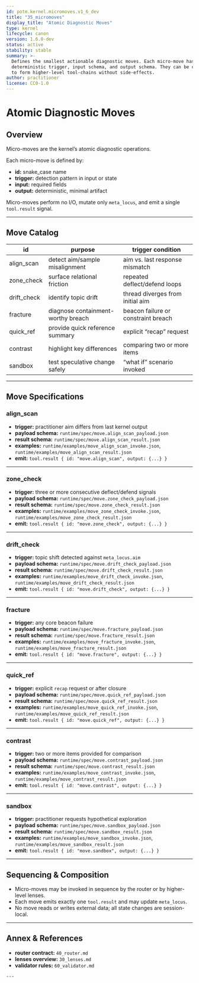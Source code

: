 ```yaml
---
id: potm.kernel.micromoves.v1_6_dev
title: "35_micromoves"
display_title: "Atomic Diagnostic Moves"
type: kernel
lifecycle: canon
version: 1.6.0-dev
status: active
stability: stable
summary: >-
  Defines the smallest actionable diagnostic moves. Each micro-move has a
  deterministic trigger, input schema, and output schema. They can be chained
  to form higher-level tool-chains without side-effects.
author: practitioner
license: CC0-1.0
---
```


# Atomic Diagnostic Moves

## Overview

Micro-moves are the kernel’s atomic diagnostic operations.  

Each micro-move is defined by:

- **id:** snake_case name  
- **trigger:** detection pattern in input or state  
- **input:** required fields  
- **output:** deterministic, minimal artifact  

Micro-moves perform no I/O, mutate only `meta_locus`, and emit a single `tool.result` signal.

---

## Move Catalog

| id          | purpose                            | trigger condition                  |
|-------------|------------------------------------|------------------------------------|
| align_scan  | detect aim/sample misalignment     | aim vs. last response mismatch     |
| zone_check  | surface relational friction        | repeated deflect/defend loops      |
| drift_check | identify topic drift               | thread diverges from initial aim   |
| fracture    | diagnose containment-worthy breach | beacon failure or constraint breach|
| quick_ref   | provide quick reference summary    | explicit “recap” request           |
| contrast    | highlight key differences          | comparing two or more items        |
| sandbox     | test speculative change safely     | “what if” scenario invoked         |

---

## Move Specifications

### align_scan

- **trigger:** practitioner aim differs from last kernel output  
- **payload schema:** `runtime/spec/move.align_scan_payload.json`  
- **result schema:** `runtime/spec/move.align_scan_result.json`  
- **examples:** `runtime/examples/move_align_scan_invoke.json`, `runtime/examples/move_align_scan_result.json`  
- **emit:** `tool.result { id: "move.align_scan", output: {...} }`

---

### zone\_check

* **trigger:** three or more consecutive deflect/defend signals  
* **payload schema:** `runtime/spec/move.zone_check_payload.json`  
* **result schema:** `runtime/spec/move.zone_check_result.json`  
* **examples:** `runtime/examples/move_zone_check_invoke.json`, `runtime/examples/move_zone_check_result.json`  
* **emit:** `tool.result { id: "move.zone_check", output: {...} }`

---

### drift_check

* **trigger:** topic shift detected against `meta_locus.aim`  
* **payload schema:** `runtime/spec/move.drift_check_payload.json`  
* **result schema:** `runtime/spec/move.drift_check_result.json`  
* **examples:** `runtime/examples/move_drift_check_invoke.json`, `runtime/examples/move_drift_check_result.json`  
* **emit:** `tool.result { id: "move.drift_check", output: {...} }`

---

### fracture

* **trigger:** any core beacon failure  
* **payload schema:** `runtime/spec/move.fracture_payload.json`  
* **result schema:** `runtime/spec/move.fracture_result.json`  
* **examples:** `runtime/examples/move_fracture_invoke.json`, `runtime/examples/move_fracture_result.json`  
* **emit:** `tool.result { id: "move.fracture", output: {...} }`

---

### quick\_ref

* **trigger:** explicit `recap` request or after closure  
* **payload schema:** `runtime/spec/move.quick_ref_payload.json`  
* **result schema:** `runtime/spec/move.quick_ref_result.json`  
* **examples:** `runtime/examples/move_quick_ref_invoke.json`, `runtime/examples/move_quick_ref_result.json`  
* **emit:** `tool.result { id: "move.quick_ref", output: {...} }`

---

### contrast

* **trigger:** two or more items provided for comparison  
* **payload schema:** `runtime/spec/move.contrast_payload.json`  
* **result schema:** `runtime/spec/move.contrast_result.json`  
* **examples:** `runtime/examples/move_contrast_invoke.json`, `runtime/examples/move_contrast_result.json`  
* **emit:** `tool.result { id: "move.contrast", output: {...} }`

---

### sandbox

* **trigger:** practitioner requests hypothetical exploration  
* **payload schema:** `runtime/spec/move.sandbox_payload.json`  
* **result schema:** `runtime/spec/move.sandbox_result.json`  
* **examples:** `runtime/examples/move_sandbox_invoke.json`, `runtime/examples/move_sandbox_result.json`  
* **emit:** `tool.result { id: "move.sandbox", output: {...} }`

---

## Sequencing & Composition

* Micro-moves may be invoked in sequence by the router or by higher-level lenses.
* Each move emits exactly one `tool.result` and may update `meta_locus`.
* No move reads or writes external data; all state changes are session-local.

---

## Annex & References

* **router contract:** `40_router.md`
* **lenses overview:** `30_lenses.md`
* **validator rules:** `60_validator.md`

```
---
